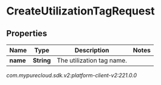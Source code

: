 # CreateUtilizationTagRequest


## Properties

| Name | Type | Description | Notes |
| ------------ | ------------- | ------------- | ------------- |
| **name** | **String** | The utilization tag name. |  |




_com.mypurecloud.sdk.v2:platform-client-v2:221.0.0_
